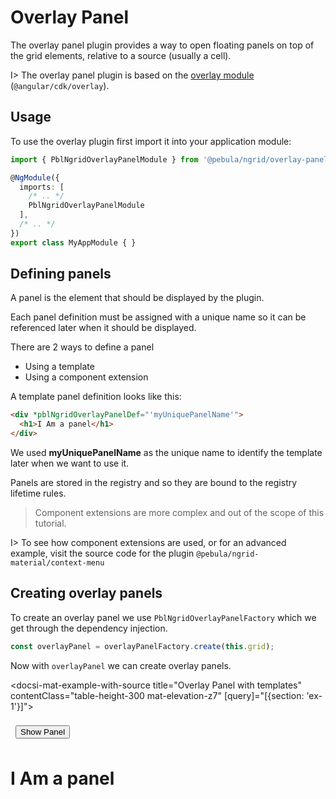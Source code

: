 # Overlay Panel

The overlay panel plugin provides a way to open floating panels on top of the grid elements, relative to a source (usually a cell).

I> The overlay panel plugin is based on the <a href="https://material.angular.io/cdk/overlay/overview" target="_blank">overlay module</a> (`@angular/cdk/overlay`).

## Usage

To use the overlay plugin first import it into your application module:

```ts
import { PblNgridOverlayPanelModule } from '@pebula/ngrid/overlay-panel';

@NgModule({
  imports: [
    /* .. */
    PblNgridOverlayPanelModule
  ],
  /* .. */
})
export class MyAppModule { }
```

## Defining panels

A panel is the element that should be displayed by the plugin.

Each panel definition must be assigned with a unique name so it can be referenced later when it should be displayed.

There are 2 ways to define a panel

- Using a template
- Using a component extension

A template panel definition looks like this:

```html
<div *pblNgridOverlayPanelDef="'myUniquePanelName'">
  <h1>I Am a panel</h1>
</div>
```

We used **myUniquePanelName** as the unique name to identify the template later when we want to use it.

<p>Panels are stored in the <a [routerLink]="['../..', 'concepts', 'the-registry']">registry</a> and so they are bound to the registry lifetime rules.</p>

> Component extensions are more complex and out of the scope of this tutorial.

I> To see how component extensions are used, or for an advanced example, visit the source code for the plugin `@pebula/ngrid-material/context-menu`

## Creating overlay panels

To create an overlay panel we use `PblNgridOverlayPanelFactory` which we get through the dependency injection.

```ts
const overlayPanel = overlayPanelFactory.create(this.grid);
```

Now with `overlayPanel` we can create overlay panels.

<docsi-mat-example-with-source title="Overlay Panel with templates" contentClass="table-height-300 mat-elevation-z7" [query]="[{section: 'ex-1'}]">
 <div fxLayout="row" fxLayoutGap="16px" style="padding: 8px">
    <button fxFlex="noshrink" mat-stroked-button color="accent" (click)="show()">Show Panel</button>
    <div fxFlex="*"></div>
  </div>
  <!--@pebula-example:ex-1-->
  <pbl-ngrid class="pbl-ngrid-cell-ellipsis" [dataSource]="ds" [columns]="columns">
    <div *pblNgridOverlayPanelDef="'myUniquePanelName'">
      <h1>I Am a panel</h1>
    </div>
  </pbl-ngrid>
  <!--@pebula-example:ex-1-->
</docsi-mat-example-with-source>

